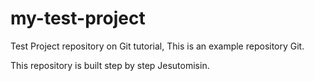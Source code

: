 # my-test-project
Test Project repository on Git tutorial,
This is an example repository Git.

This repository is built step by step Jesutomisin.
